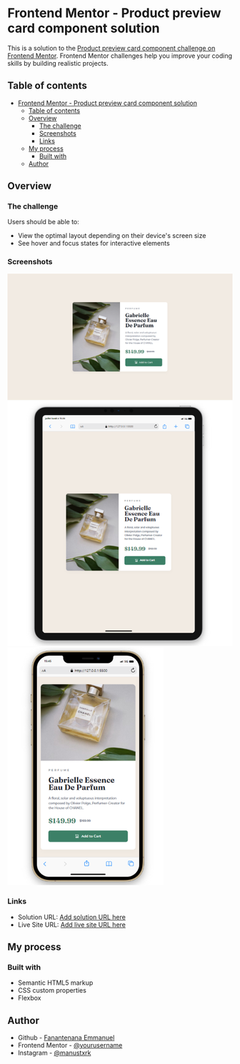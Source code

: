 # Frontend Mentor - Product preview card component solution

This is a solution to the [Product preview card component challenge on Frontend Mentor](https://www.frontendmentor.io/challenges/product-preview-card-component-GO7UmttRfa). Frontend Mentor challenges help you improve your coding skills by building realistic projects. 

## Table of contents

- [Frontend Mentor - Product preview card component solution](#frontend-mentor---product-preview-card-component-solution)
  - [Table of contents](#table-of-contents)
  - [Overview](#overview)
    - [The challenge](#the-challenge)
    - [Screenshots](#screenshots)
    - [Links](#links)
  - [My process](#my-process)
    - [Built with](#built-with)
  - [Author](#author)

## Overview

### The challenge

Users should be able to:

- View the optimal layout depending on their device's screen size
- See hover and focus states for interactive elements

### Screenshots

<img src="./assets/images/Product-preview-card-component-Fanantenana-EmmanuelDesktop.png" width="1000" alt="screenshot"/>
<img src="./assets/images/Product-preview-card-component-Fanantenana-EmmanuelTablet.png" width="600" alt="screenshot"/>
<img src="./assets/images/Product-preview-card-component-Fanantenana-EmmanuelMobile.png" width="350" alt="screenshot"/>

### Links

- Solution URL: [Add solution URL here](https://your-solution-url.com)
- Live Site URL: [Add live site URL here](https://your-live-site-url.com)

## My process

### Built with

- Semantic HTML5 markup
- CSS custom properties
- Flexbox

## Author

- Github - [Fanantenana Emmanuel](https://github.com/Manu3609/)
- Frontend Mentor - [@yourusername](https://www.frontendmentor.io/profile/Manu3609)
- Instagram - [@manustxrk](https://www.instagram.com/manustxrk/)
